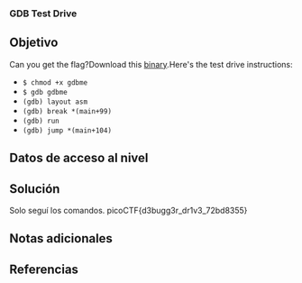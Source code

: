 ### GDB Test Drive
## Objetivo
Can you get the flag?Download this [binary](https://artifacts.picoctf.net/c/85/gdbme).Here's the test drive instructions:

- `$ chmod +x gdbme`
- `$ gdb gdbme`
- `(gdb) layout asm`
- `(gdb) break *(main+99)`
- `(gdb) run`
- `(gdb) jump *(main+104)`
## Datos de acceso al nivel
## Solución
Solo seguí los comandos.
picoCTF{d3bugg3r_dr1v3_72bd8355}
## Notas adicionales
## Referencias
